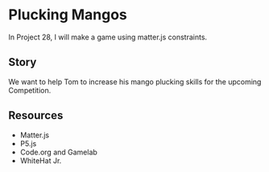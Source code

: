 # Plucking Mangos

In Project 28, I will make a game using matter.js constraints.

## Story

We want to help Tom to increase his mango plucking skills for the upcoming Competition.

## Resources

- Matter.js
- P5.js
- Code.org and Gamelab
- WhiteHat Jr.
